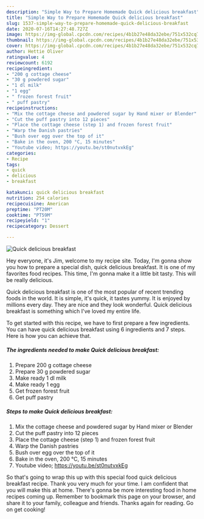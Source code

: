 ```yaml
---
description: "Simple Way to Prepare Homemade Quick delicious breakfast"
title: "Simple Way to Prepare Homemade Quick delicious breakfast"
slug: 1537-simple-way-to-prepare-homemade-quick-delicious-breakfast
date: 2020-07-16T14:27:48.727Z
image: https://img-global.cpcdn.com/recipes/4b1b27e48da32ebe/751x532cq70/quick-delicious-breakfast-recipe-main-photo.jpg
thumbnail: https://img-global.cpcdn.com/recipes/4b1b27e48da32ebe/751x532cq70/quick-delicious-breakfast-recipe-main-photo.jpg
cover: https://img-global.cpcdn.com/recipes/4b1b27e48da32ebe/751x532cq70/quick-delicious-breakfast-recipe-main-photo.jpg
author: Hettie Oliver
ratingvalue: 4
reviewcount: 6192
recipeingredient:
- "200 g cottage cheese"
- "30 g powdered sugar"
- "1 dl milk"
- "1 egg"
- " frozen forest fruit"
- " puff pastry"
recipeinstructions:
- "Mix the cottage cheese and powdered sugar by Hand mixer or Blender"
- "Cut the puff pastry into 12 pieces"
- "Place the cottage cheese (step 1) and frozen forest fruit"
- "Warp the Danish pastries"
- "Bush over egg over the top of it"
- "Bake in the oven, 200 °C, 15 minutes"
- "Youtube video; https://youtu.be/st0nutvxkEg"
categories:
- Recipe
tags:
- quick
- delicious
- breakfast

katakunci: quick delicious breakfast 
nutrition: 254 calories
recipecuisine: American
preptime: "PT20M"
cooktime: "PT59M"
recipeyield: "1"
recipecategory: Dessert

---
```



![Quick delicious breakfast](https://img-global.cpcdn.com/recipes/4b1b27e48da32ebe/751x532cq70/quick-delicious-breakfast-recipe-main-photo.jpg)

Hey everyone, it's Jim, welcome to my recipe site. Today, I'm gonna show you how to prepare a special dish, quick delicious breakfast. It is one of my favorites food recipes. This time, I'm gonna make it a little bit tasty. This will be really delicious.

Quick delicious breakfast is one of the most popular of recent trending foods in the world. It is simple, it's quick, it tastes yummy. It is enjoyed by millions every day. They are nice and they look wonderful. Quick delicious breakfast is something which I've loved my entire life.




To get started with this recipe, we have to first prepare a few ingredients. You can have quick delicious breakfast using 6 ingredients and 7 steps. Here is how you can achieve that.

<!--inarticleads1-->

##### The ingredients needed to make Quick delicious breakfast:

1. Prepare 200 g cottage cheese
1. Prepare 30 g powdered sugar
1. Make ready 1 dl milk
1. Make ready 1 egg
1. Get  frozen forest fruit
1. Get  puff pastry




<!--inarticleads2-->

##### Steps to make Quick delicious breakfast:

1. Mix the cottage cheese and powdered sugar by Hand mixer or Blender
1. Cut the puff pastry into 12 pieces
1. Place the cottage cheese (step 1) and frozen forest fruit
1. Warp the Danish pastries
1. Bush over egg over the top of it
1. Bake in the oven, 200 °C, 15 minutes
1. Youtube video; https://youtu.be/st0nutvxkEg




So that's going to wrap this up with this special food quick delicious breakfast recipe. Thank you very much for your time. I am confident that you will make this at home. There's gonna be more interesting food in home recipes coming up. Remember to bookmark this page on your browser, and share it to your family, colleague and friends. Thanks again for reading. Go on get cooking!
